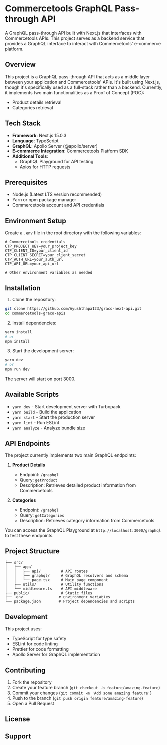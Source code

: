 # Commercetools GraphQL Pass-through API

A GraphQL pass-through API built with Next.js that interfaces with Commercetools APIs. This project serves as a backend service that provides a GraphQL interface to interact with Commercetools' e-commerce platform.

## Overview

This project is a GraphQL pass-through API that acts as a middle layer between your application and Commercetools' APIs. It's built using Next.js, though it's specifically used as a full-stack rather than a backend. Currently, it implements two main functionalities as a Proof of Concept (POC):

- Product details retrieval
- Categories retrieval

## Tech Stack

- **Framework**: Next.js 15.0.3
- **Language**: TypeScript
- **GraphQL**: Apollo Server (@apollo/server)
- **E-commerce Integration**: Commercetools Platform SDK
- **Additional Tools**:
  - GraphQL Playground for API testing
  - Axios for HTTP requests

## Prerequisites

- Node.js (Latest LTS version recommended)
- Yarn or npm package manager
- Commercetools account and API credentials

## Environment Setup

Create a `.env` file in the root directory with the following variables:

```env
# Commercetools credentials
CTP_PROJECT_KEY=your_project_key
CTP_CLIENT_ID=your_client_id
CTP_CLIENT_SECRET=your_client_secret
CTP_AUTH_URL=your_auth_url
CTP_API_URL=your_api_url

# Other environment variables as needed
```

## Installation

1. Clone the repository:
```bash
git clone https://github.com/Ayushthapa123/graco-next-api.git
cd commercetools-graco-apis
```

2. Install dependencies:
```bash
yarn install
# or
npm install
```

3. Start the development server:
```bash
yarn dev
# or
npm run dev
```

The server will start on port 3000.

## Available Scripts

- `yarn dev` - Start development server with Turbopack
- `yarn build` - Build the application
- `yarn start` - Start the production server
- `yarn lint` - Run ESLint
- `yarn analyze` - Analyze bundle size

## API Endpoints

The project currently implements two main GraphQL endpoints:

1. **Product Details**
   - Endpoint: `/graphql`
   - Query: `getProduct`
   - Description: Retrieves detailed product information from Commercetools

2. **Categories**
   - Endpoint: `/graphql`
   - Query: `getCategories`
   - Description: Retrieves category information from Commercetools

You can access the GraphQL Playground at `http://localhost:3000/graphql` to test these endpoints.

## Project Structure

```
├── src/
│   ├── app/
│   │   ├── api/         # API routes
│   │   ├── graphql/     # GraphQL resolvers and schema
│   │   └── page.tsx     # Main page component
│   ├── utils/           # Utility functions
│   └── middleware.ts    # API middleware
├── public/              # Static files
├── .env                # Environment variables
└── package.json        # Project dependencies and scripts
```

## Development

This project uses:
- TypeScript for type safety
- ESLint for code linting
- Prettier for code formatting
- Apollo Server for GraphQL implementation

## Contributing

1. Fork the repository
2. Create your feature branch (`git checkout -b feature/amazing-feature`)
3. Commit your changes (`git commit -m 'Add some amazing feature'`)
4. Push to the branch (`git push origin feature/amazing-feature`)
5. Open a Pull Request

## License



## Support

